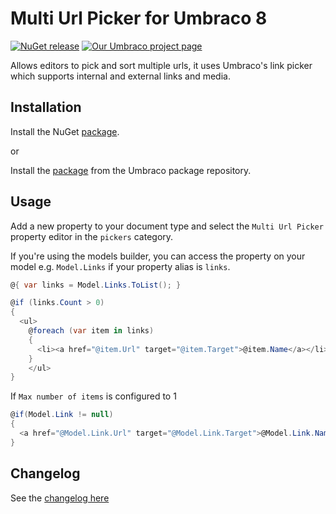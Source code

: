 # Multi Url Picker for Umbraco 8

[![NuGet release](https://img.shields.io/nuget/v/RJP.UmbracoMultiUrlPicker.svg)](https://www.nuget.org/packages/RJP.UmbracoMultiUrlPicker) 
[![Our Umbraco project page](https://img.shields.io/badge/our-umbraco-orange.svg)](https://our.umbraco.org/projects/backoffice-extensions/multi-url-picker)

Allows editors to pick and sort multiple urls, it uses Umbraco's link picker which supports internal and external links and media. 

## Installation

Install the NuGet [package](https://www.nuget.org/packages/RJP.UmbracoMultiUrlPicker).

or

Install the [package](http://our.umbraco.org/projects/backoffice-extensions/multi-url-picker) from the Umbraco package repository.

## Usage

Add a new property to your document type and select the `Multi Url Picker` property editor in the `pickers` category.

If you're using the models builder, you can access the property on your model e.g. `Model.Links` if your property alias is `links`.

```csharp
@{ var links = Model.Links.ToList(); }

@if (links.Count > 0)
{
  <ul>
    @foreach (var item in links)
    {
      <li><a href="@item.Url" target="@item.Target">@item.Name</a></li>
    }
    </ul>
}
```

If `Max number of items` is configured to 1

```csharp
@if(Model.Link != null)
{
  <a href="@Model.Link.Url" target="@Model.Link.Target">@Model.Link.Name</a>
}

```

## Changelog
See the [changelog here](CHANGELOG.md)
